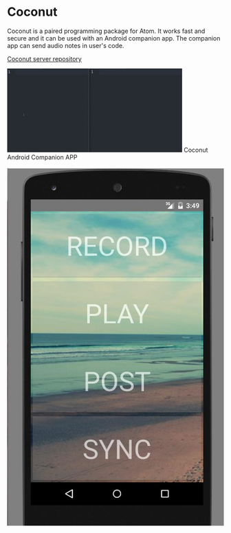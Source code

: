 # Coconut

Coconut is a paired programming package for Atom. It works fast and secure and it can be used with an Android companion app. The companion app can send audio notes in user's code.

[Coconut server repository](https://github.com/alexandruionascu/coconut_server)


![Coconut package demo](https://raw.githubusercontent.com/alexandruionascu/coconut/master/coconut_demo.gif)
Coconut Android Companion APP
<br />
<br />
![Coconut Companion](https://raw.githubusercontent.com/alexandruionascu/coconut/master/companion.jpg)
